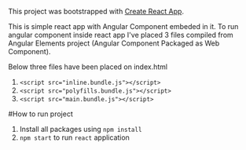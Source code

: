 This project was bootstrapped with [Create React App](https://github.com/facebookincubator/create-react-app).

This is simple react app with Angular Component embeded in it. To run angular component inside react app I've placed 3 files compiled from Angular Elements project (Angular Component Packaged as Web Component).

Below three files have been placed on index.html

1.  `<script src="inline.bundle.js"></script>`
2.  `<script src="polyfills.bundle.js"></script>`
3.  `<script src="main.bundle.js"></script>`

#How to run project
1. Install all packages using `npm install`
2. `npm start` to run `react` application